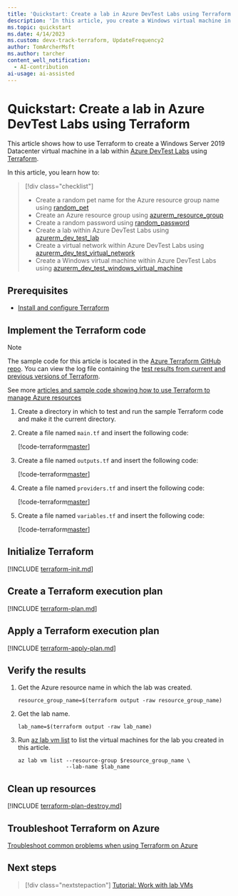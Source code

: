 ```yaml
---
title: 'Quickstart: Create a lab in Azure DevTest Labs using Terraform'
description: 'In this article, you create a Windows virtual machine in a lab within Azure DevTest Labs using Terraform'
ms.topic: quickstart
ms.date: 4/14/2023
ms.custom: devx-track-terraform, UpdateFrequency2
author: TomArcherMsft
ms.author: tarcher
content_well_notification: 
  - AI-contribution
ai-usage: ai-assisted
---
```


# Quickstart: Create a lab in Azure DevTest Labs using Terraform

This article shows how to use Terraform to create a Windows Server 2019 Datacenter virtual machine in a lab within [Azure DevTest Labs](../devtest-lab-overview.md) using [Terraform](/azure/developer/terraform).

In this article, you learn how to:

> [!div class="checklist"]
> * Create a random pet name for the Azure resource group name using [random_pet](https://registry.terraform.io/providers/hashicorp/random/latest/docs/resources/pet)
> * Create an Azure resource group using [azurerm_resource_group](https://registry.terraform.io/providers/hashicorp/azurerm/latest/docs/resources/resource_group)
> * Create a random password using [random_password](https://registry.terraform.io/providers/hashicorp/random/latest/docs/resources/password)
> * Create a lab within Azure DevTest Labs using [azurerm_dev_test_lab](https://registry.terraform.io/providers/hashicorp/azurerm/latest/docs/resources/dev_test_lab)
> * Create a virtual network within Azure DevTest Labs using [azurerm_dev_test_virtual_network](https://registry.terraform.io/providers/hashicorp/azurerm/latest/docs/resources/dev_test_virtual_network)
> * Create a Windows virtual machine within Azure DevTest Labs using [azurerm_dev_test_windows_virtual_machine](https://registry.terraform.io/providers/hashicorp/azurerm/latest/docs/resources/dev_test_windows_virtual_machine)

## Prerequisites

- [Install and configure Terraform](/azure/developer/terraform/quickstart-configure)

## Implement the Terraform code

> [!NOTE]
> The sample code for this article is located in the [Azure Terraform GitHub repo](https://github.com/Azure/terraform/tree/master/quickstart/101-devtest-labs). You can view the log file containing the [test results from current and previous versions of Terraform](https://github.com/Azure/terraform/tree/master/quickstart/101-devtest-labs/TestRecord.md).
> 
> See more [articles and sample code showing how to use Terraform to manage Azure resources](/azure/terraform)

1. Create a directory in which to test and run the sample Terraform code and make it the current directory.

1. Create a file named `main.tf` and insert the following code:

    [!code-terraform[master](~/terraform_samples/quickstart/101-devtest-labs/main.tf)]

1. Create a file named `outputs.tf` and insert the following code:

    [!code-terraform[master](~/terraform_samples/quickstart/101-devtest-labs/outputs.tf)]

1. Create a file named `providers.tf` and insert the following code:

    [!code-terraform[master](~/terraform_samples/quickstart/101-devtest-labs/providers.tf)]

1. Create a file named `variables.tf` and insert the following code:

    [!code-terraform[master](~/terraform_samples/quickstart/101-devtest-labs/variables.tf)]

## Initialize Terraform

[!INCLUDE [terraform-init.md](~/azure-dev-docs-pr/articles/terraform/includes/terraform-init.md)]

## Create a Terraform execution plan

[!INCLUDE [terraform-plan.md](~/azure-dev-docs-pr/articles/terraform/includes/terraform-plan.md)]

## Apply a Terraform execution plan

[!INCLUDE [terraform-apply-plan.md](~/azure-dev-docs-pr/articles/terraform/includes/terraform-apply-plan.md)]

## Verify the results

1. Get the Azure resource name in which the lab was created.

    ```console
    resource_group_name=$(terraform output -raw resource_group_name)
    ```

1. Get the lab name.

    ```console
    lab_name=$(terraform output -raw lab_name)
    ```

1. Run [az lab vm list](/cli/azure/lab/vm#az-lab-vm-list) to list the virtual machines for the lab you created in this article.

    ```azurecli
    az lab vm list --resource-group $resource_group_name \
                   --lab-name $lab_name
    ```

## Clean up resources

[!INCLUDE [terraform-plan-destroy.md](~/azure-dev-docs-pr/articles/terraform/includes/terraform-plan-destroy.md)]

## Troubleshoot Terraform on Azure

[Troubleshoot common problems when using Terraform on Azure](/azure/developer/terraform/troubleshoot)

## Next steps

> [!div class="nextstepaction"] 
> [Tutorial: Work with lab VMs](../tutorial-use-custom-lab.md)